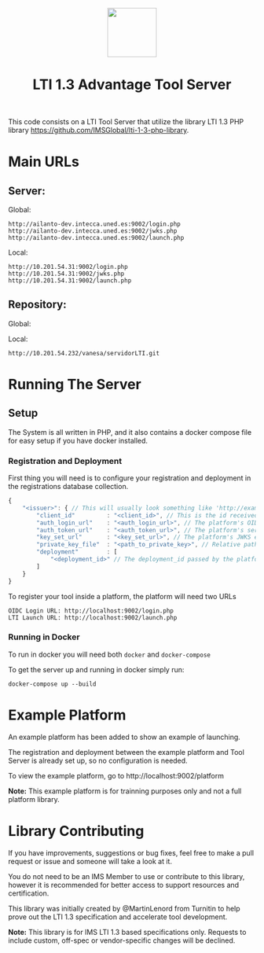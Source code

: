 <p align="center">
    <a href="http://ailanto-dev.intecca.uned.es/" target="_blank">
        <img src="https://avatars0.githubusercontent.com/u/99334" height="100px">
    </a>
    <h1 align="center">LTI 1.3 Advantage Tool Server</h1>
    <br>
</p>

This code consists on a LTI Tool Server that utilize the library LTI 1.3 PHP library https://github.com/IMSGlobal/lti-1-3-php-library.

# Main URLs

## Server:
Global:
~~~
http://ailanto-dev.intecca.uned.es:9002/login.php
http://ailanto-dev.intecca.uned.es:9002/jwks.php
http://ailanto-dev.intecca.uned.es:9002/launch.php

~~~
Local:
~~~
http://10.201.54.31:9002/login.php
http://10.201.54.31:9002/jwks.php
http://10.201.54.31:9002/launch.php
~~~

## Repository:
Global:

Local:
~~~
http://10.201.54.232/vanesa/servidorLTI.git
~~~

# Running The Server

## Setup
The System is all written in PHP, and it also contains a docker compose file for easy setup if you have docker installed.

### Registration and Deployment
First thing you will need is to configure your registration and deployment in the registrations database collection.

```javascript
{
    "<issuer>": { // This will usually look something like 'http://example.com'
        "client_id"         : "<client_id>", // This is the id received in the 'aud' during a launch
        "auth_login_url"    : "<auth_login_url>", // The platform's OIDC login endpoint
        "auth_token_url"    : "<auth_token_url>", // The platform's service authorization endpoint
        "key_set_url"       : "<key_set_url>", // The platform's JWKS endpoint
        "private_key_file"  : "<path_to_private_key>", // Relative path to the tool's private key
        "deployment"        : [
            "<deployment_id>" // The deployment_id passed by the platform during launch
        ]
    }
}
```

To register your tool inside a platform, the platform will need two URLs

```
OIDC Login URL: http://localhost:9002/login.php
LTI Launch URL: http://localhost:9002/launch.php
```

### Running in Docker
To run in docker you will need both `docker` and `docker-compose`

To get the server up and running in docker simply run:
```
docker-compose up --build
```

# Example Platform
An example platform has been added to show an example of launching.

The registration and deployment between the example platform and Tool Server is already set up, so no configuration is needed.

To view the example platform, go to http://localhost:9002/platform

**Note:** This example platform is for trainning purposes only and not a full platform library.

# Library Contributing
If you have improvements, suggestions or bug fixes, feel free to make a pull request or issue and someone will take a look at it.

You do not need to be an IMS Member to use or contribute to this library, however it is recommended for better access to support resources and certification.

This library was initially created by @MartinLenord from Turnitin to help prove out the LTI 1.3 specification and accelerate tool development.

**Note:** This library is for IMS LTI 1.3 based specifications only. Requests to include custom, off-spec or vendor-specific changes will be declined.
